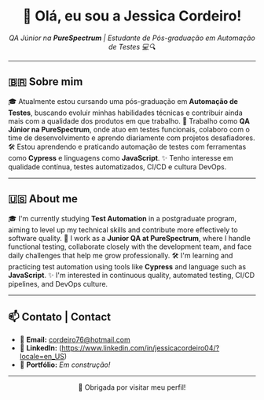 <h1 align="center">👋 Olá, eu sou a Jessica Cordeiro!</h1>

<p align="center">
  <em>QA Júnior na <strong>PureSpectrum</strong> | Estudante de Pós-graduação em Automação de Testes 💻🔍</em>
</p>

---

## 🇧🇷 Sobre mim

🎓 Atualmente estou cursando uma pós-graduação em **Automação de Testes**, buscando evoluir minhas habilidades técnicas e contribuir ainda mais com a qualidade dos produtos em que trabalho.
💼 Trabalho como **QA Júnior na PureSpectrum**, onde atuo em testes funcionais, colaboro com o time de desenvolvimento e aprendo diariamente com projetos desafiadores.
🛠️ Estou aprendendo e praticando automação de testes com ferramentas como **Cypress** e linguagens como **JavaScript**.
✨ Tenho interesse em qualidade contínua, testes automatizados, CI/CD e cultura DevOps.


---

## 🇺🇸 About me

🎓 I'm currently studying **Test Automation** in a postgraduate program, aiming to level up my technical skills and contribute more effectively to software quality.
💼 I work as a **Junior QA at PureSpectrum**, where I handle functional testing, collaborate closely with the development team, and face daily challenges that help me grow professionally.
🛠️ I'm learning and practicing test automation using tools like **Cypress** and language such as **JavaScript**.
✨ I'm interested in continuous quality, automated testing, CI/CD pipelines, and DevOps culture.


---

## 📫 Contato | Contact

- 💌 **Email:** cordeiro76@hotmail.com
- 💼 **LinkedIn:** (https://www.linkedin.com/in/jessicacordeiro04/?locale=en_US)
- 📝 **Portfólio:** *Em construção!*

---

<p align="center">💙 Obrigada por visitar meu perfil!</p>
